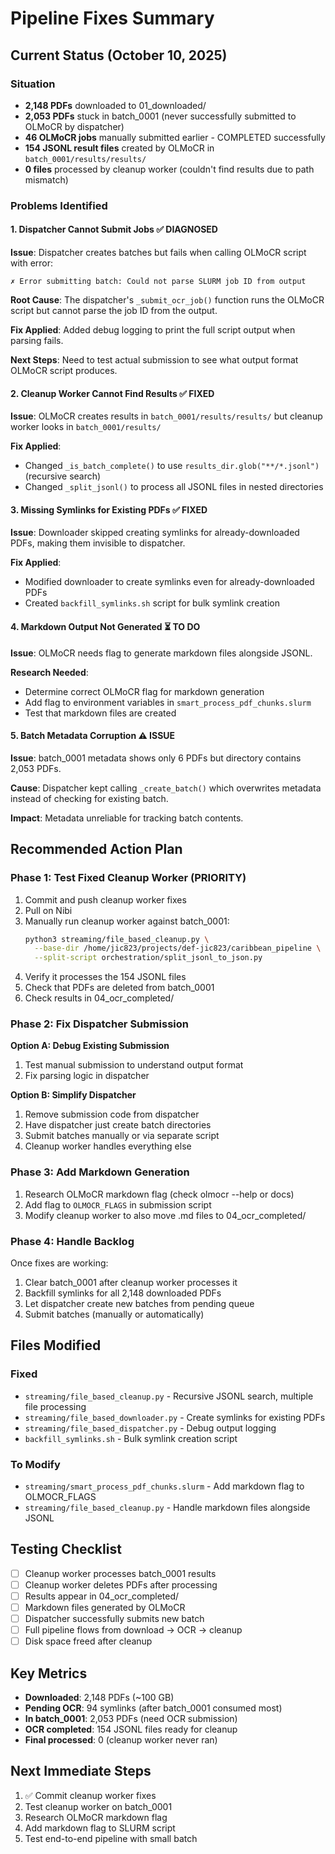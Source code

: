 # Pipeline Fixes Summary

## Current Status (October 10, 2025)

### Situation
- **2,148 PDFs** downloaded to 01_downloaded/
- **2,053 PDFs** stuck in batch_0001 (never successfully submitted to OLMoCR by dispatcher)
- **46 OLMoCR jobs** manually submitted earlier - COMPLETED successfully
- **154 JSONL result files** created by OLMoCR in `batch_0001/results/results/`
- **0 files** processed by cleanup worker (couldn't find results due to path mismatch)

### Problems Identified

#### 1. Dispatcher Cannot Submit Jobs ✅ DIAGNOSED
**Issue**: Dispatcher creates batches but fails when calling OLMoCR script with error:
```
✗ Error submitting batch: Could not parse SLURM job ID from output
```

**Root Cause**: The dispatcher's `_submit_ocr_job()` function runs the OLMoCR script but cannot parse the job ID from the output.

**Fix Applied**: Added debug logging to print the full script output when parsing fails.

**Next Steps**: Need to test actual submission to see what output format OLMoCR script produces.

#### 2. Cleanup Worker Cannot Find Results ✅ FIXED
**Issue**: OLMoCR creates results in `batch_0001/results/results/` but cleanup worker looks in `batch_0001/results/`

**Fix Applied**:
- Changed `_is_batch_complete()` to use `results_dir.glob("**/*.jsonl")` (recursive search)
- Changed `_split_jsonl()` to process all JSONL files in nested directories

#### 3. Missing Symlinks for Existing PDFs ✅ FIXED
**Issue**: Downloader skipped creating symlinks for already-downloaded PDFs, making them invisible to dispatcher.

**Fix Applied**:
- Modified downloader to create symlinks even for already-downloaded PDFs
- Created `backfill_symlinks.sh` script for bulk symlink creation

#### 4. Markdown Output Not Generated ⏳ TO DO
**Issue**: OLMoCR needs flag to generate markdown files alongside JSONL.

**Research Needed**:
- Determine correct OLMoCR flag for markdown generation
- Add flag to environment variables in `smart_process_pdf_chunks.slurm`
- Test that markdown files are created

#### 5. Batch Metadata Corruption ⚠️ ISSUE
**Issue**: batch_0001 metadata shows only 6 PDFs but directory contains 2,053 PDFs.

**Cause**: Dispatcher kept calling `_create_batch()` which overwrites metadata instead of checking for existing batch.

**Impact**: Metadata unreliable for tracking batch contents.

## Recommended Action Plan

### Phase 1: Test Fixed Cleanup Worker (PRIORITY)
1. Commit and push cleanup worker fixes
2. Pull on Nibi
3. Manually run cleanup worker against batch_0001:
   ```bash
   python3 streaming/file_based_cleanup.py \
     --base-dir /home/jic823/projects/def-jic823/caribbean_pipeline \
     --split-script orchestration/split_jsonl_to_json.py
   ```
4. Verify it processes the 154 JSONL files
5. Check that PDFs are deleted from batch_0001
6. Check results in 04_ocr_completed/

### Phase 2: Fix Dispatcher Submission
**Option A: Debug Existing Submission**
1. Test manual submission to understand output format
2. Fix parsing logic in dispatcher

**Option B: Simplify Dispatcher**
1. Remove submission code from dispatcher
2. Have dispatcher just create batch directories
3. Submit batches manually or via separate script
4. Cleanup worker handles everything else

### Phase 3: Add Markdown Generation
1. Research OLMoCR markdown flag (check olmocr --help or docs)
2. Add flag to `OLMOCR_FLAGS` in submission script
3. Modify cleanup worker to also move .md files to 04_ocr_completed/

### Phase 4: Handle Backlog
Once fixes are working:
1. Clear batch_0001 after cleanup worker processes it
2. Backfill symlinks for all 2,148 downloaded PDFs
3. Let dispatcher create new batches from pending queue
4. Submit batches (manually or automatically)

## Files Modified

### Fixed
- `streaming/file_based_cleanup.py` - Recursive JSONL search, multiple file processing
- `streaming/file_based_downloader.py` - Create symlinks for existing PDFs
- `streaming/file_based_dispatcher.py` - Debug output logging
- `backfill_symlinks.sh` - Bulk symlink creation script

### To Modify
- `streaming/smart_process_pdf_chunks.slurm` - Add markdown flag to OLMOCR_FLAGS
- `streaming/file_based_cleanup.py` - Handle markdown files alongside JSONL

## Testing Checklist

- [ ] Cleanup worker processes batch_0001 results
- [ ] Cleanup worker deletes PDFs after processing
- [ ] Results appear in 04_ocr_completed/
- [ ] Markdown files generated by OLMoCR
- [ ] Dispatcher successfully submits new batch
- [ ] Full pipeline flows from download → OCR → cleanup
- [ ] Disk space freed after cleanup

## Key Metrics

- **Downloaded**: 2,148 PDFs (~100 GB)
- **Pending OCR**: 94 symlinks (after batch_0001 consumed most)
- **In batch_0001**: 2,053 PDFs (need OCR submission)
- **OCR completed**: 154 JSONL files ready for cleanup
- **Final processed**: 0 (cleanup worker never ran)

## Next Immediate Steps

1. ✅ Commit cleanup worker fixes
2. Test cleanup worker on batch_0001
3. Research OLMoCR markdown flag
4. Add markdown flag to SLURM script
5. Test end-to-end pipeline with small batch
